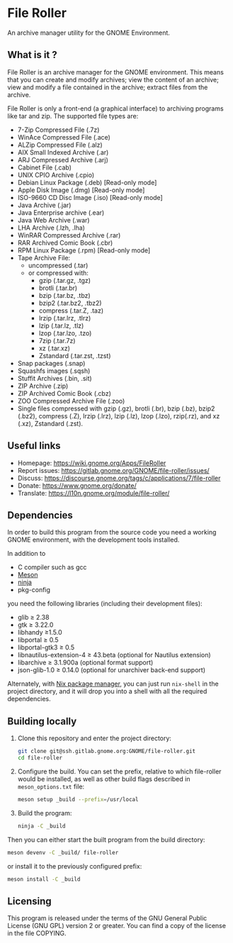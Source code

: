 # File Roller

An archive manager utility for the GNOME Environment.

## What is it ?

File Roller is an archive manager for the GNOME environment.  This means
that you can create and modify archives; view the content of an archive;
view and modify a file contained in the archive; extract files from the
archive.

File Roller is only a front-end (a graphical interface) to archiving programs
like tar and zip. The supported file types are:

* 7-Zip Compressed File (.7z)
* WinAce Compressed File (.ace)
* ALZip Compressed File (.alz)
* AIX Small Indexed Archive  (.ar)
* ARJ Compressed Archive (.arj)
* Cabinet File (.cab)
* UNIX CPIO Archive (.cpio)
* Debian Linux Package (.deb) [Read-only mode]
* Apple Disk Image (.dmg) [Read-only mode]
* ISO-9660 CD Disc Image (.iso) [Read-only mode]
* Java Archive (.jar)
* Java Enterprise archive (.ear)
* Java Web Archive (.war)
* LHA Archive (.lzh, .lha)
* WinRAR Compressed Archive (.rar)
* RAR Archived Comic Book (.cbr)
* RPM Linux Package (.rpm) [Read-only mode]
* Tape Archive File:
  * uncompressed (.tar)
  * or compressed with:
    * gzip (.tar.gz, .tgz)
    * brotli (.tar.br)
    * bzip (.tar.bz, .tbz)
    * bzip2 (.tar.bz2, .tbz2)
    * compress (.tar.Z, .taz)
    * lrzip (.tar.lrz, .tlrz)
    * lzip (.tar.lz, .tlz)
    * lzop (.tar.lzo, .tzo)
    * 7zip (.tar.7z)
    * xz (.tar.xz)
    * Zstandard (.tar.zst, .tzst)
* Snap packages (.snap)
* Squashfs images (.sqsh)
* Stuffit Archives (.bin, .sit)
* ZIP Archive (.zip)
* ZIP Archived Comic Book (.cbz)
* ZOO Compressed Archive File (.zoo)
* Single files compressed with gzip (.gz), brotli (.br), bzip (.bz),
  bzip2 (.bz2), compress (.Z), lrzip (.lrz), lzip (.lz), lzop (.lzo),
  rzip(.rz), and xz (.xz), Zstandard (.zst).

## Useful links

* Homepage: https://wiki.gnome.org/Apps/FileRoller
* Report issues: https://gitlab.gnome.org/GNOME/file-roller/issues/
* Discuss: https://discourse.gnome.org/tags/c/applications/7/file-roller
* Donate: https://www.gnome.org/donate/
* Translate: https://l10n.gnome.org/module/file-roller/

## Dependencies

In order to build this program from the source code you need a working
GNOME environment, with the development tools installed.

In addition to

* C compiler such as gcc
* [Meson](https://mesonbuild.com/)
* [ninja](https://ninja-build.org/)
* pkg-config

you need the following libraries (including their development files):

* glib ≥ 2.38
* gtk ≥ 3.22.0
* libhandy ≥1.5.0
* libportal ≥ 0.5
* libportal-gtk3 ≥ 0.5
* libnautilus-extension-4 ≥ 43.beta (optional for Nautilus extension)
* libarchive ≥ 3.1.900a (optional format support)
* json-glib-1.0 ≥ 0.14.0 (optional for unarchiver back-end support)

Alternately, with [Nix package manager](https://nixos.org/nix/), you can just run `nix-shell` in the project directory, and it will drop you into a shell with all the required dependencies.

## Building locally

1. Clone this repository and enter the project directory:

    ```bash
    git clone git@ssh.gitlab.gnome.org:GNOME/file-roller.git
    cd file-roller
    ```

2. Configure the build. You can set the prefix, relative to which file-roller would be installed, as well as other build flags described in `meson_options.txt` file:

    ```bash
    meson setup _build --prefix=/usr/local
    ```

3. Build the program:

    ```bash
    ninja -C _build
    ```

Then you can either start the built program from the build directory:

```bash
meson devenv -C _build/ file-roller
```

or install it to the previously configured prefix:

```bash
meson install -C _build
```

## Licensing

This program is released under the terms of the GNU General Public
License (GNU GPL) version 2 or greater.
You can find a copy of the license in the file COPYING.
